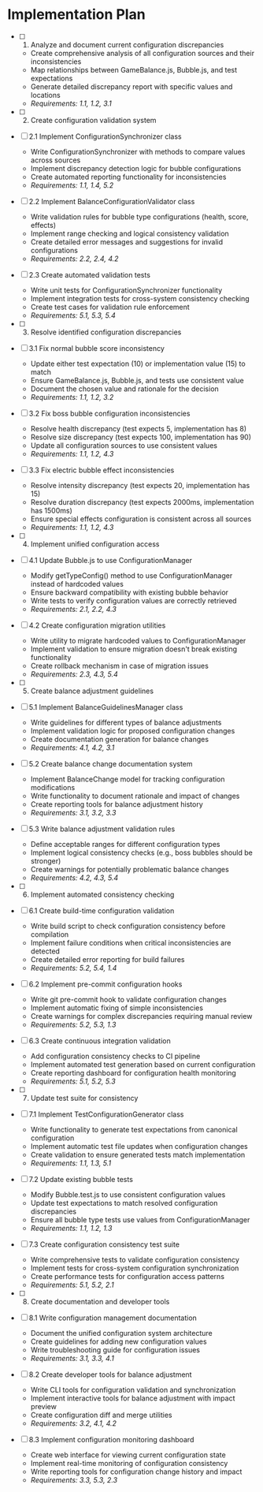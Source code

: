 # Implementation Plan

- [ ] 1. Analyze and document current configuration discrepancies
  - Create comprehensive analysis of all configuration sources and their inconsistencies
  - Map relationships between GameBalance.js, Bubble.js, and test expectations
  - Generate detailed discrepancy report with specific values and locations
  - _Requirements: 1.1, 1.2, 3.1_

- [ ] 2. Create configuration validation system
- [ ] 2.1 Implement ConfigurationSynchronizer class
  - Write ConfigurationSynchronizer with methods to compare values across sources
  - Implement discrepancy detection logic for bubble configurations
  - Create automated reporting functionality for inconsistencies
  - _Requirements: 1.1, 1.4, 5.2_

- [ ] 2.2 Implement BalanceConfigurationValidator class
  - Write validation rules for bubble type configurations (health, score, effects)
  - Implement range checking and logical consistency validation
  - Create detailed error messages and suggestions for invalid configurations
  - _Requirements: 2.2, 2.4, 4.2_

- [ ] 2.3 Create automated validation tests
  - Write unit tests for ConfigurationSynchronizer functionality
  - Implement integration tests for cross-system consistency checking
  - Create test cases for validation rule enforcement
  - _Requirements: 5.1, 5.3, 5.4_

- [ ] 3. Resolve identified configuration discrepancies
- [ ] 3.1 Fix normal bubble score inconsistency
  - Update either test expectation (10) or implementation value (15) to match
  - Ensure GameBalance.js, Bubble.js, and tests use consistent value
  - Document the chosen value and rationale for the decision
  - _Requirements: 1.1, 1.2, 3.2_

- [ ] 3.2 Fix boss bubble configuration inconsistencies
  - Resolve health discrepancy (test expects 5, implementation has 8)
  - Resolve size discrepancy (test expects 100, implementation has 90)
  - Update all configuration sources to use consistent values
  - _Requirements: 1.1, 1.2, 4.3_

- [ ] 3.3 Fix electric bubble effect inconsistencies
  - Resolve intensity discrepancy (test expects 20, implementation has 15)
  - Resolve duration discrepancy (test expects 2000ms, implementation has 1500ms)
  - Ensure special effects configuration is consistent across all sources
  - _Requirements: 1.1, 1.2, 4.3_

- [ ] 4. Implement unified configuration access
- [ ] 4.1 Update Bubble.js to use ConfigurationManager
  - Modify getTypeConfig() method to use ConfigurationManager instead of hardcoded values
  - Ensure backward compatibility with existing bubble behavior
  - Write tests to verify configuration values are correctly retrieved
  - _Requirements: 2.1, 2.2, 4.3_

- [ ] 4.2 Create configuration migration utilities
  - Write utility to migrate hardcoded values to ConfigurationManager
  - Implement validation to ensure migration doesn't break existing functionality
  - Create rollback mechanism in case of migration issues
  - _Requirements: 2.3, 4.3, 5.4_

- [ ] 5. Create balance adjustment guidelines
- [ ] 5.1 Implement BalanceGuidelinesManager class
  - Write guidelines for different types of balance adjustments
  - Implement validation logic for proposed configuration changes
  - Create documentation generation for balance changes
  - _Requirements: 4.1, 4.2, 3.1_

- [ ] 5.2 Create balance change documentation system
  - Implement BalanceChange model for tracking configuration modifications
  - Write functionality to document rationale and impact of changes
  - Create reporting tools for balance adjustment history
  - _Requirements: 3.1, 3.2, 3.3_

- [ ] 5.3 Write balance adjustment validation rules
  - Define acceptable ranges for different configuration types
  - Implement logical consistency checks (e.g., boss bubbles should be stronger)
  - Create warnings for potentially problematic balance changes
  - _Requirements: 4.2, 4.3, 5.4_

- [ ] 6. Implement automated consistency checking
- [ ] 6.1 Create build-time configuration validation
  - Write build script to check configuration consistency before compilation
  - Implement failure conditions when critical inconsistencies are detected
  - Create detailed error reporting for build failures
  - _Requirements: 5.2, 5.4, 1.4_

- [ ] 6.2 Implement pre-commit configuration hooks
  - Write git pre-commit hook to validate configuration changes
  - Implement automatic fixing of simple inconsistencies
  - Create warnings for complex discrepancies requiring manual review
  - _Requirements: 5.2, 5.3, 1.3_

- [ ] 6.3 Create continuous integration validation
  - Add configuration consistency checks to CI pipeline
  - Implement automated test generation based on current configuration
  - Create reporting dashboard for configuration health monitoring
  - _Requirements: 5.1, 5.2, 5.3_

- [ ] 7. Update test suite for consistency
- [ ] 7.1 Implement TestConfigurationGenerator class
  - Write functionality to generate test expectations from canonical configuration
  - Implement automatic test file updates when configuration changes
  - Create validation to ensure generated tests match implementation
  - _Requirements: 1.1, 1.3, 5.1_

- [ ] 7.2 Update existing bubble tests
  - Modify Bubble.test.js to use consistent configuration values
  - Update test expectations to match resolved configuration discrepancies
  - Ensure all bubble type tests use values from ConfigurationManager
  - _Requirements: 1.1, 1.2, 1.3_

- [ ] 7.3 Create configuration consistency test suite
  - Write comprehensive tests to validate configuration consistency
  - Implement tests for cross-system configuration synchronization
  - Create performance tests for configuration access patterns
  - _Requirements: 5.1, 5.2, 2.1_

- [ ] 8. Create documentation and developer tools
- [ ] 8.1 Write configuration management documentation
  - Document the unified configuration system architecture
  - Create guidelines for adding new configuration values
  - Write troubleshooting guide for configuration issues
  - _Requirements: 3.1, 3.3, 4.1_

- [ ] 8.2 Create developer tools for balance adjustment
  - Write CLI tools for configuration validation and synchronization
  - Implement interactive tools for balance adjustment with impact preview
  - Create configuration diff and merge utilities
  - _Requirements: 3.2, 4.1, 4.2_

- [ ] 8.3 Implement configuration monitoring dashboard
  - Create web interface for viewing current configuration state
  - Implement real-time monitoring of configuration consistency
  - Write reporting tools for configuration change history and impact
  - _Requirements: 3.3, 5.3, 2.3_
